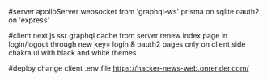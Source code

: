 #server
apolloServer
websocket from 'graphql-ws'
prisma on sqlite
oauth2 on 'express'

#client
next js ssr
graphql cache from server
renew index page in login/logout through new key=
login & oauth2 pages only on client side
chakra ui with black and white themes

#deploy
change client .env file
https://hacker-news-web.onrender.com/